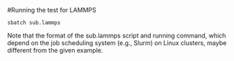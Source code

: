 #Running the test for LAMMPS
```text
sbatch sub.lammps
```
Note that the format of the sub.lammps script and running command, which depend on the job scheduling system 
(e.g., Slurm) on Linux clusters, maybe different from the given example.